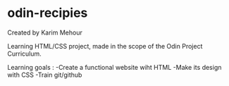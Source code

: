 # odin-recipies

Created by Karim Mehour

Learning HTML/CSS project, made in the scope of the Odin Project Curriculum.

Learning goals :
    -Create a functional website wiht HTML
    -Make its design with CSS
    -Train git/github